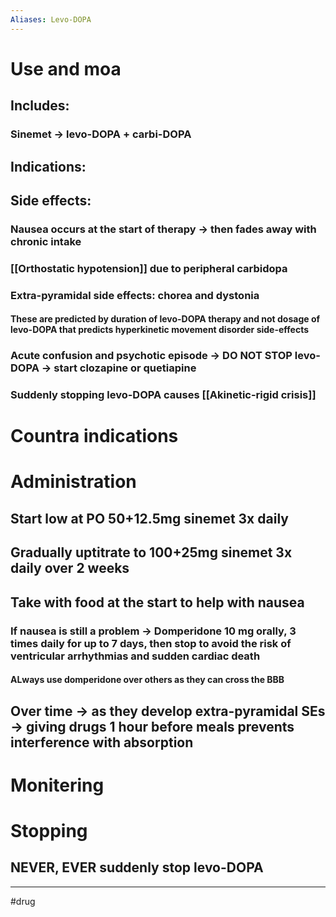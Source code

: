 ```yaml
---
Aliases: Levo-DOPA
---
```

# Use and moa
## Includes:
### Sinemet -> levo-DOPA + carbi-DOPA
## Indications:
## Side effects:
### Nausea occurs at the start of therapy -> then fades away with chronic intake
### [[Orthostatic hypotension]] due to peripheral carbidopa
### Extra-pyramidal side effects: chorea and dystonia 
#### These are predicted by **duration of levo-DOPA therapy** and not dosage of levo-DOPA that predicts hyperkinetic movement disorder side-effects
### Acute confusion and psychotic episode -> DO NOT STOP levo-DOPA -> start clozapine or quetiapine 
### Suddenly stopping levo-DOPA causes [[Akinetic-rigid crisis]]
# Countra indications
# Administration 
## Start low at PO 50+12.5mg sinemet 3x daily
## Gradually uptitrate to 100+25mg sinemet 3x daily over 2 weeks
## Take with food at the start to help with nausea
### If nausea is still a problem -> Domperidone 10 mg orally, 3 times daily for up to 7 days, **then stop** to avoid the risk of ventricular arrhythmias and sudden cardiac death
#### ALways use domperidone over others as they can cross the BBB
## Over time -> as they develop extra-pyramidal SEs -> giving drugs 1 hour before meals prevents interference with absorption 
# Monitering 
# Stopping
## NEVER, **EVER** suddenly stop levo-DOPA 

---
#drug 